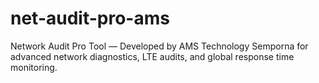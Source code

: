 # net-audit-pro-ams
Network Audit Pro Tool — Developed by AMS Technology Semporna for advanced network diagnostics, LTE audits, and global response time monitoring.
